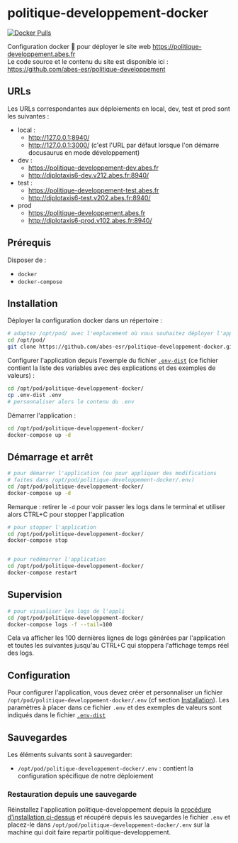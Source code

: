 # politique-developpement-docker

[![Docker Pulls](https://img.shields.io/docker/pulls/abesesr/politique-developpement.svg)](https://hub.docker.com/r/abesesr/politique-developpement/)

Configuration docker 🐳 pour déployer le site web https://politique-developpement.abes.fr  
Le code source et le contenu du site est disponible ici : https://github.com/abes-esr/politique-developpement

## URLs

Les URLs correspondantes aux déploiements en local, dev, test et prod sont les suivantes :

- local :
    - http://127.0.0.1:8940/
    - http://127.0.0.1:3000/ (c'est l'URL par défaut lorsque l'on démarre docusaurus en mode développement)
- dev :
    - https://politique-developpement-dev.abes.fr
    - http://diplotaxis6-dev.v212.abes.fr:8940/
- test :
    - https://politique-developpement-test.abes.fr
    - http://diplotaxis6-test.v202.abes.fr:8940/
- prod
    - https://politique-developpement.abes.fr
    - http://diplotaxis6-prod.v102.abes.fr:8940/

## Prérequis

Disposer de :
- ``docker``
- ``docker-compose``

## Installation

Déployer la configuration docker dans un répertoire :
```bash
# adaptez /opt/pod/ avec l'emplacement où vous souhaitez déployer l'application
cd /opt/pod/
git clone https://github.com/abes-esr/politique-developpement-docker.git
```

Configurer l'application depuis l'exemple du fichier [``.env-dist``](./.env-dist) (ce fichier contient la liste des variables avec des explications et des exemples de valeurs) :
```bash
cd /opt/pod/politique-developpement-docker/
cp .env-dist .env
# personnaliser alors le contenu du .env
```

Démarrer l'application :
```bash
cd /opt/pod/politique-developpement-docker/
docker-compose up -d
```

## Démarrage et arrêt

```bash
# pour démarrer l'application (ou pour appliquer des modifications 
# faites dans /opt/pod/politique-developpement-docker/.env)
cd /opt/pod/politique-developpement-docker/
docker-compose up -d
```

Remarque : retirer le ``-d`` pour voir passer les logs dans le terminal et utiliser alors CTRL+C pour stopper l'application

```bash
# pour stopper l'application
cd /opt/pod/politique-developpement-docker/
docker-compose stop


# pour redémarrer l'application
cd /opt/pod/politique-developpement-docker/
docker-compose restart
```

## Supervision

```bash
# pour visualiser les logs de l'appli
cd /opt/pod/politique-developpement-docker/
docker-compose logs -f --tail=100
```

Cela va afficher les 100 dernières lignes de logs générées par l'application et toutes les suivantes jusqu'au CTRL+C qui stoppera l'affichage temps réel des logs.


## Configuration

Pour configurer l'application, vous devez créer et personnaliser un fichier ``/opt/pod/politique-developpement-docker/.env`` (cf section [Installation](#installation)). Les paramètres à placer dans ce fichier ``.env`` et des exemples de valeurs sont indiqués dans le fichier [``.env-dist``](https://github.com/abes-esr/politique-developpement-docker/blob/develop/.env-dist)

## Sauvegardes

Les éléments suivants sont à sauvegarder:
- ``/opt/pod/politique-developpement-docker/.env`` : contient la configuration spécifique de notre déploiement

### Restauration depuis une sauvegarde

Réinstallez l'application politique-developpement depuis la [procédure d'installation ci-dessus](#installation) et récupéré depuis les sauvegardes le fichier ``.env`` et placez-le dans ``/opt/pod/politique-developpement-docker/.env`` sur la machine qui doit faire repartir politique-developpement.

